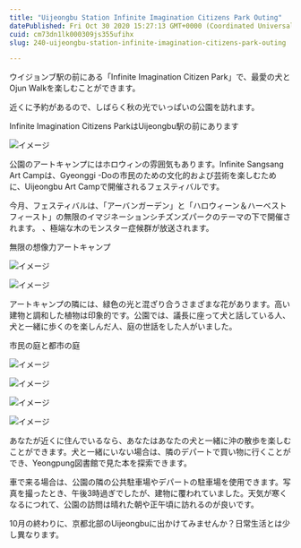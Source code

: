 ```yaml
---
title: "Uijeongbu Station Infinite Imagination Citizens Park Outing"
datePublished: Fri Oct 30 2020 15:27:13 GMT+0000 (Coordinated Universal Time)
cuid: cm73dn1lk000309js355ufihx
slug: 240-uijeongbu-station-infinite-imagination-citizens-park-outing

---
```



ウイジョンブ駅の前にある「Infinite Imagination Citizen Park」で、最愛の犬とOjun Walkを楽しむことができます。

近くに予約があるので、しばらく秋の光でいっぱいの公園を訪れます。

Infinite Imagination Citizens ParkはUijeongbu駅の前にあります

![イメージ](https://cdn.hashnode.com/res/hashnode/image/upload/v1739453375461/bfba31a5-8e78-4833-ada8-db631e759537.jpeg)

公園のアートキャンプにはホロウィンの雰囲気もあります。Infinite Sangsang Art Campは、Gyeonggi -Doの市民のための文化的および芸術を楽しむために、Uijeongbu Art Campで開催されるフェスティバルです。

今月、フェスティバルは、「アーバンガーデン」と「ハロウィーン＆ハーベストフィースト」の無限のイマジネーションシチズンズパークのテーマの下で開催されます。 、極端な木のモンスター症候群が放送されます。

無限の想像力アートキャンプ

![イメージ](https://cdn.hashnode.com/res/hashnode/image/upload/v1739453378101/ee6a911f-ca12-4d9b-9f12-a07f0799f91f.jpeg)

![イメージ](https://cdn.hashnode.com/res/hashnode/image/upload/v1739453380990/1cb63fff-01d0-476e-9c9a-7ec722924958.jpeg)

アートキャンプの隣には、緑色の光と混ざり合うさまざまな花があります。高い建物と調和した植物は印象的です。公園では、議長に座って犬と話している人、犬と一緒に歩くのを楽しんだ人、庭の世話をした人がいました。

市民の庭と都市の庭

![イメージ](https://cdn.hashnode.com/res/hashnode/image/upload/v1739453383988/61a44ec7-70f5-45a0-ad59-db58f42be859.jpeg)

![イメージ](https://cdn.hashnode.com/res/hashnode/image/upload/v1739453386753/25f4e19c-e2d6-4d6c-8785-b379dd032896.jpeg)

![イメージ](https://cdn.hashnode.com/res/hashnode/image/upload/v1739453389702/fb77969c-864f-43a9-af78-29911348f9fa.jpeg)

![イメージ](https://cdn.hashnode.com/res/hashnode/image/upload/v1739453392570/a8959bda-f4bb-490b-b5a8-9e160ca70619.jpeg)

あなたが近くに住んでいるなら、あなたはあなたの犬と一緒に沖の散歩を楽しむことができます。犬と一緒にいない場合は、隣のデパートで買い物に行くことができ、Yeongpung図書館で見た本を探索できます。

車で来る場合は、公園の隣の公共駐車場やデパートの駐車場を使用できます。写真を撮ったとき、午後3時過ぎでしたが、建物に覆われていました。天気が寒くなるにつれて、公園の訪問は晴れた朝や正午頃に訪れるのが良いです。

10月の終わりに、京都北部のUijeongbuに出かけてみませんか？日常生活とは少し異なります。